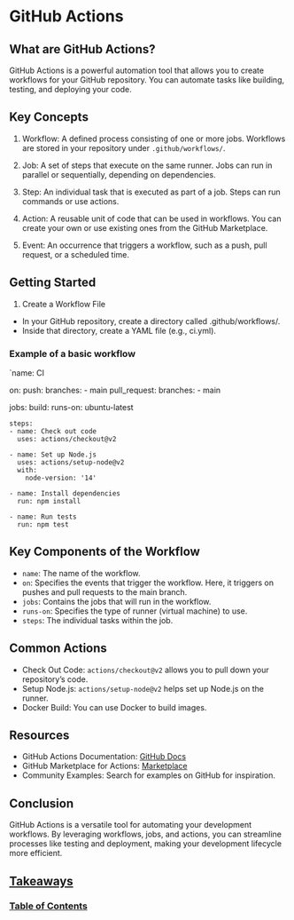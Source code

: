 # GitHub Actions
## What are GitHub Actions?
GitHub Actions is a powerful automation tool that allows you to create workflows for your GitHub repository. You can automate tasks like building, testing, and deploying your code.

## Key Concepts
1. Workflow: A defined process consisting of one or more jobs. Workflows are stored in your repository under `.github/workflows/`.

2. Job: A set of steps that execute on the same runner. Jobs can run in parallel or sequentially, depending on dependencies.

3. Step: An individual task that is executed as part of a job. Steps can run commands or use actions.

4. Action: A reusable unit of code that can be used in workflows. You can create your own or use existing ones from the GitHub Marketplace.

5. Event: An occurrence that triggers a workflow, such as a push, pull request, or a scheduled time.

## Getting Started
1. Create a Workflow File
* In your GitHub repository, create a directory called .github/workflows/.
* Inside that directory, create a YAML file (e.g., ci.yml).
### Example of a basic workflow
`name: CI

on:
  push:
    branches:
      - main
  pull_request:
    branches:
      - main

jobs:
  build:
    runs-on: ubuntu-latest
    
    steps:
    - name: Check out code
      uses: actions/checkout@v2
      
    - name: Set up Node.js
      uses: actions/setup-node@v2
      with:
        node-version: '14'
        
    - name: Install dependencies
      run: npm install
      
    - name: Run tests
      run: npm test

## Key Components of the Workflow
* `name`: The name of the workflow.
* `on`: Specifies the events that trigger the workflow. Here, it triggers on pushes and pull requests to the main branch.
* `jobs`: Contains the jobs that will run in the workflow.
* `runs-on`: Specifies the type of runner (virtual machine) to use.
* `steps`: The individual tasks within the job.
## Common Actions
* Check Out Code: `actions/checkout@v2` allows you to pull down your repository’s code.
* Setup Node.js: `actions/setup-node@v2` helps set up Node.js on the runner.
* Docker Build: You can use Docker to build images.

## Resources
* GitHub Actions Documentation: [GitHub Docs](https://docs.github.com/en/actions)
* GitHub Marketplace for Actions: [Marketplace](https://github.com/marketplace?type=actions)
* Community Examples: Search for examples on GitHub for inspiration.
## Conclusion
GitHub Actions is a versatile tool for automating your development workflows. By leveraging workflows, jobs, and actions, you can streamline processes like testing and deployment, making your development lifecycle more efficient.

## [Takeaways](takeaways.md)
### [Table of Contents](README.md)
